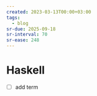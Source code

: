 ```yaml
---
created: 2023-03-13T00:00+03:00
tags:
  - blog
sr-due: 2025-09-18
sr-interval: 70
sr-ease: 248
---
```


# Haskell

- [ ] add term
